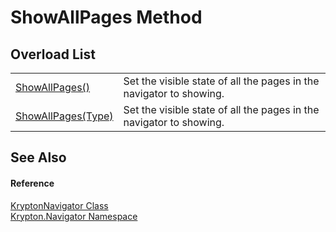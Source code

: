 # ShowAllPages Method


## Overload List
<table>
<tr>
<td><a href="d4118c75-52d8-3933-6830-2be5cf775f8f.md">ShowAllPages()</a></td>
<td>Set the visible state of all the pages in the navigator to showing.</td></tr>
<tr>
<td><a href="e14a43bb-f33a-ee1a-7dcf-b84a50681957.md">ShowAllPages(Type)</a></td>
<td>Set the visible state of all the pages in the navigator to showing.</td></tr>
</table>

## See Also


#### Reference
<a href="5b32a15b-85d7-1db8-3c10-e43632f905eb.md">KryptonNavigator Class</a>  
<a href="a21ac074-d119-3dc6-bd1c-d3a12c0128bc.md">Krypton.Navigator Namespace</a>  
